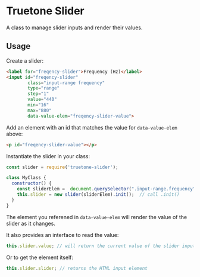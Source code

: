# Truetone Slider

A class to manage slider inputs and render their values.

## Usage

Create a slider:

```html
<label for="freqency-slider">Frequency (Hz)</label>
<input id="freqency-slider"
        class="input-range frequency"
        type="range"
        step="1"
        value="440"
        min="16"
        max="880"
        data-value-elem="freqency-slider-value">
```

Add an element with an id that matches the value for `data-value-elem` above:

```html
<p id="freqency-slider-value"></p>
```

Instantiate the slider in your class:

```javascript
const slider = require('truetone-slider');

class MyClass {
  constructor() {
    const sliderElem =  document.querySelector(".input-range.frequency");
    this.slider = new slider(sliderElem).init();  // call .init()
  }
}
```

The element you referened in `data-value-elem` will render the value of the slider as it changes.

It also provides an interface to read the value:

```javascript
this.slider.value; // will return the current value of the slider input
```

Or to get the element itself:

```javascript
this.slider.slider; // returns the HTML input element
```
